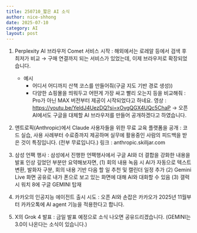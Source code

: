 ```yaml
---
title: 250710_짧은 AI 소식
author: nice-shhong
date: 2025-07-10
category: AI
layout: post
---
```

1. Perplexity AI 브라우저 Comet 서비스 시작
   : 해외에서는 로레알 등에서 검색 후 최저가 비교 → 구매 연결까지 되는 서비스가 있었는데, 이제 브라우저로 확장되었습니다.
   * 예시 
     - 어디서 어디까지 산책 코스를 만들어줘(구글 지도 기반 경로 생성))
     - 다양한 쇼핑몰을 띄워두고 어떤게 가장 싸고 빨리 오는지 등을 비교해줘
   : Pro가 아닌 MAX 버전부터 제공이 시작되었다고 하네요.
   영상 : https://youtu.be/YeldJ4UezDQ?si=xOvgQGX4UQc5ChaP
   → 오픈 AI에서도 구글을 대체할 AI 브라우저를 만들어 공개하겠다고 하였습니다.

2. 앤트로픽(Anthropic)에서 Claude 사용자들을 위한 무료 교육 플랫폼을 공개
   : 코드 실습, 사용 사례부터 수료증까지 제공하며 실무에 활용중인 사람의 피드백을 받은 것이 특징입니다. (전부 무료입니다.)
   링크 : anthropic.skilljar.com

3. 삼성 언팩 행사
   : 삼성에서 진행한 언팩행사에서 구글 AI와 더 결합을 강화한 내용을 발표
   인상 깊었던 부분만 요약해보자면,
   (1) 회의 내용 녹음 시 AI가 자동으로 텍스트 변환, 발화자 구분, 회의 내용 기반 다음 할 일 추천 및 캘린더 일정 추가
   (2) Gemini Live 화면 공유로 내가 폰으로 보고 있는 화면에 대해 AI와 대화할 수 있음
   (3) 갤럭시 워치 8에 구글 GEMINI 탑재

4. 카카오의 인공지능 에이전트 출시 시도
   : 오픈 AI와 손잡은 카카오가 2025년 11월부터 카카오톡에 AI agent 기능을 적용한다고 합니다.
   
5. X의 Grok 4 발표
   : 금일 발표 예정으로 소식 나오면 공유드리겠습니다.
   (GEMINI는 3.0이 나온다는 소식이 있습니다.)